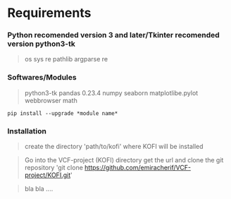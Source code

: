 # Requirements

### Python recomended version 3 and later/Tkinter recomended version python3-tk
> os
> sys
> re
> pathlib
> argparse
> re

### Softwares/Modules
> python3-tk
> pandas 0.23.4
> numpy
> seaborn
> matplotlibe.pylot
> webbrowser
> math
```
pip install --upgrade *module name*
```


### Installation 
> create the directory 'path/to/kofi' where KOFI will be installed

> Go into the VCF-project (KOFI) directory get the url and clone the git repository
 'git clone https://github.com/emiracherif/VCF-project/KOFI.git'

> bla bla ....
